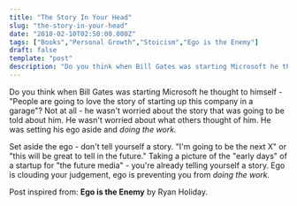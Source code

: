 ```yaml
---
title: "The Story In Your Head"
slug: "the-story-in-your-head"
date: "2018-02-10T02:50:00.000Z"
tags: ["Books","Personal Growth","Stoicism","Ego is the Enemy"]
draft: false
template: "post"
description: "Do you think when Bill Gates was starting Microsoft he thought to himself - 'People are going to love the story of starting up this company in a garage"? Not at all - he wasn't worried about the story..."
---
```


Do you think when Bill Gates was starting Microsoft he thought to himself - "People are going to love the story of starting up this company in a garage"? Not at all - he wasn't worried about the story that was going to be told about him. He wasn't worried about what others thought of him. He was setting his ego aside and *doing the work.*

Set aside the ego - don't tell yourself a story. "I'm going to be the next X" or "this will be great to tell in the future." Taking a picture of the "early days" of a startup for "the future media" - you're already telling yourself a story. Ego is clouding your judgement, ego is preventing you from *doing the work.*

Post inspired from: **Ego is the Enemy** by Ryan Holiday.
